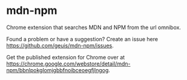 # mdn-npm
Chrome extension that searches MDN and NPM from the url omnibox.

Found a problem or have a suggestion? Create an issue here https://github.com/geuis/mdn-npm/issues.

Get the published extension for Chrome over at https://chrome.google.com/webstore/detail/mdn-npm/bbnlpokglomjgbbfnoibceoegfjlngog.
